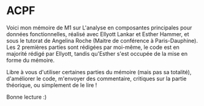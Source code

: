 # ACPF
Voici mon mémoire de M1 sur L'analyse en composantes principales pour données fonctionnelles, réalisé avec Ellyott Lankar et Esther Hammer, et sous le tutorat de Angelina Roche (Maitre de conférence à Paris-Dauphine).
Les 2 premières parties sont rédigées par moi-même, le code est en majorité rédigé par Ellyott, tandis qu'Esther s'est occupée de la mise en forme du mémoire.

Libre à vous d'utiliser certaines parties du mémoire (mais pas sa totalité), d'améliorer le code, m'envoyer des commentaire, critiques sur la partie théorique, ou simplement de le lire !


Bonne lecture :)
